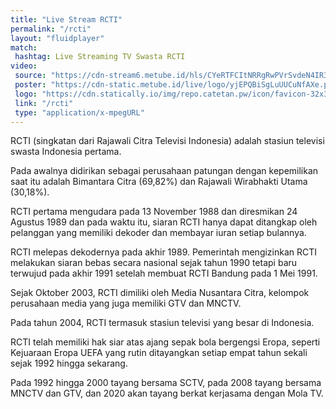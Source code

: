 ```yaml
---
title: "Live Stream RCTI"
permalink: "/rcti"
layout: "fluidplayer"
match:
 hashtag: Live Streaming TV Swasta RCTI
video:
 source: "https://cdn-stream6.metube.id/hls/CYeRTFCItNRRgRwPVrSvdeN4IR3UjF6P.m3u8"
 poster: "https://cdn-static.metube.id/live/logo/yjEPQBiSgLuUUCuNfAXe.png"
 logo: "https://cdn.statically.io/img/repo.catetan.pw/icon/favicon-32x32.png"
 link: "/rcti"
 type: "application/x-mpegURL"
---
```


RCTI (singkatan dari Rajawali Citra Televisi Indonesia) adalah stasiun televisi swasta Indonesia pertama.

Pada awalnya didirikan sebagai perusahaan patungan dengan kepemilikan saat itu adalah Bimantara Citra (69,82%) dan Rajawali Wirabhakti Utama (30,18%).

RCTI pertama mengudara pada 13 November 1988 dan diresmikan 24 Agustus 1989 dan pada waktu itu, siaran RCTI hanya dapat ditangkap oleh pelanggan yang memiliki dekoder dan membayar iuran setiap bulannya.

RCTI melepas dekodernya pada akhir 1989. Pemerintah mengizinkan RCTI melakukan siaran bebas secara nasional sejak tahun 1990 tetapi baru terwujud pada akhir 1991 setelah membuat RCTI Bandung pada 1 Mei 1991.

Sejak Oktober 2003, RCTI dimiliki oleh Media Nusantara Citra, kelompok perusahaan media yang juga memiliki GTV dan MNCTV.

Pada tahun 2004, RCTI termasuk stasiun televisi yang besar di Indonesia.

RCTI telah memiliki hak siar atas ajang sepak bola bergengsi Eropa, seperti Kejuaraan Eropa UEFA yang rutin ditayangkan setiap empat tahun sekali sejak 1992 hingga sekarang.

Pada 1992 hingga 2000 tayang bersama SCTV, pada 2008 tayang bersama MNCTV dan GTV, dan 2020 akan tayang berkat kerjasama dengan Mola TV.

<!--
"https://cdn-livetv1.metube.id/hls/rcti.m3u8","https://cdn-livetv1.metube.id/hls/eplrcti.m3u8 ","https://cdn-stream6.metube.id/hls/CYeRTFCItNRRgRwPVrSvdeN4IR3UjF6P.m3u8","https://cdn-livetv1.metube.id/hls/rcti.m3u8"
-->
